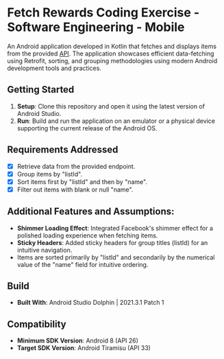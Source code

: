 # Fetch Rewards Coding Exercise - Software Engineering - Mobile
An Android application developed in Kotlin that fetches and displays items from the provided [API](https://fetch-hiring.s3.amazonaws.com/hiring.json). The application showcases efficient data-fetching using Retrofit, sorting, and grouping methodologies using modern Android development tools and practices.

## Getting Started
1. **Setup**: Clone this repository and open it using the latest version of Android Studio.
2. **Run**: Build and run the application on an emulator or a physical device supporting the current release of the Android OS.

## Requirements Addressed
- [x] Retrieve data from the provided endpoint.
- [x] Group items by "listId".
- [x] Sort items first by "listId" and then by "name".
- [x] Filter out items with blank or null "name".

## Additional Features and Assumptions:
- **Shimmer Loading Effect**: Integrated Facebook's shimmer effect for a polished loading experience when fetching items.
- **Sticky Headers**: Added sticky headers for group titles (listId) for an intuitive navigation.
- Items are sorted primarily by "listId" and secondarily by the numerical value of the "name" field for intuitive ordering.

## Build
- **Built With**: Android Studio Dolphin | 2021.3.1 Patch 1

## Compatibility
- **Minimum SDK Version**: Android 8 (API 26)
- **Target SDK Version**: Android Tiramisu (API 33)
